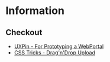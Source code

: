 ﻿# Information

## Checkout

  - [UXPin - For Prototyping a WebPortal](https://www.google.com/search?client=firefox-b-ab&q=uxpin)
  - [CSS Tricks - Drag'n'Drop Upload](https://css-tricks.com/drag-and-drop-file-uploading/)

